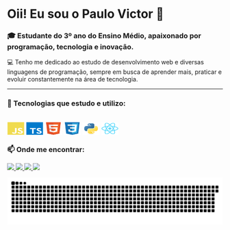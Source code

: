 # Oii! Eu sou o Paulo Victor 👋  
### 🎓 Estudante do 3º ano do Ensino Médio, apaixonado por programação, tecnologia e inovação.
💻 Tenho me dedicado ao estudo de desenvolvimento web e diversas linguagens de programação, sempre em busca de aprender mais, praticar e evoluir constantemente na área de tecnologia.

---

### 🚀 Tecnologias que estudo e utilizo:
<div style="display: inline_block"><br>
  <img align="center" alt="PV-Js" height="30" width="40" src="https://raw.githubusercontent.com/devicons/devicon/master/icons/javascript/javascript-plain.svg">
  <img align="center" alt="PV-Ts" height="30" width="40" src="https://raw.githubusercontent.com/devicons/devicon/master/icons/typescript/typescript-plain.svg">
  <img align="center" alt="PV-HTML" height="30" width="40" src="https://raw.githubusercontent.com/devicons/devicon/master/icons/html5/html5-original.svg">
  <img align="center" alt="PV-CSS" height="30" width="40" src="https://raw.githubusercontent.com/devicons/devicon/master/icons/css3/css3-original.svg">
  <img align="center" alt="PV-Python" height="30" width="40" src="https://raw.githubusercontent.com/devicons/devicon/master/icons/python/python-original.svg">
  <img align="center" alt="PV-React" height="30" width="40" src="https://raw.githubusercontent.com/devicons/devicon/master/icons/react/react-original.svg">
</div>


### 📫 Onde me encontrar:
<div>
  <a href="https://www.instagram.com/paulovrl16/" target="_blank" rel="noopener noreferrer">
    <img src="https://img.shields.io/badge/INSTAGRAM-ff69b4?style=for-the-badge&logo=instagram&logoColor=white">
  </a>
  <a href="https://discord.gg/ytGWhAXv" target="_blank" rel="noopener noreferrer">
    <img src="https://img.shields.io/badge/DISCORD-7289DA?style=for-the-badge&logo=discord&logoColor=white">
  </a> 
  <a href="mailto:pvrioslima@gmail.com" target="_blank" rel="noopener noreferrer">
    <img src="https://img.shields.io/badge/GMAIL-EA4335?style=for-the-badge&logo=gmail&logoColor=white">
  </a>
  <a href="https://www.linkedin.com/in/paulo-victor-915b20271/" target="_blank" rel="noopener noreferrer">
    <img src="https://img.shields.io/badge/LINKEDIN-blue?style=for-the-badge&logo=linkedin&logoColor=white">
  </a> 
</div>

![Snake animation](https://github.com/paulovrl062431/paulovrl062431/blob/output/github-contribution-grid-snake.svg)
